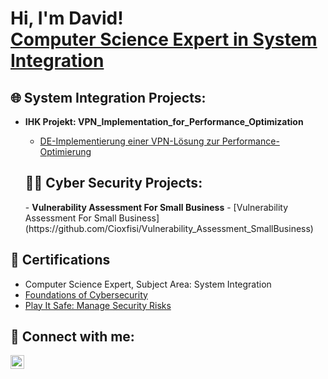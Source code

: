 <h1>Hi, I'm David! 
</br>  
<a href="https://www.linkedin.com/in/david-blahnik-363a6493/">Computer Science Expert in System Integration</a>
  
  <h2>🌐 System Integration Projects:</h2>

- <b>IHK Projekt: VPN_Implementation_for_Performance_Optimization</b>
  - [DE-Implementierung einer VPN-Lösung zur Performance-Optimierung](https://github.com/Cioxfisi/VPN_Implementation_for_Performance_Optimization)


  <h2>👨‍💻 Cyber Security Projects:</h2>
  - <b>Vulnerability Assessment For Small Business</b>
    - [Vulnerability Assessment For Small Business](https://github.com/Cioxfisi/Vulnerability_Assessment_SmallBusiness)
<!--
- <b>Professional Statement</b>
  - [Professional Statement](https://github.com/Cioxfisi/01_Professional_Statement)
- <b>Security Audit</b>
  - [Practicing an internal security audit](https://github.com/Cioxfisi/02_Security_Audit)
- <b>Network Analysis SME</b>
  - [Practicing Network analysis](https://github.com/Cioxfisi/03_Network_Analysis_SME)
- <b>Linux File Permissions</b>
  - [Practicing Linux File Permissions](https://github.com/Cioxfisi/04_Linux_File_Permissions)
- <b>SQL Filters</b>
  - [Filtering SQL](https://github.com/Cioxfisi/05_SQL_Filters)

- <b>Incident Handling Journal</b>
  - [Incident Handling Journal](https://github.com/Cioxfisi/07_Incident_Handling_Journal)
- <b>Textfile Parsing Log Analysis</b>
  - [Practicing Textfile Parsing Log Analysis](https://github.com/Cioxfisi/08_Textfile_Parsing_LogAnalysis)
-->
<h2>📄 Certifications</h2>

- Computer Science Expert, Subject Area: System Integration
- [Foundations of Cybersecurity](https://www.coursera.org/account/accomplishments/verify/BXRDODY441KG)
- [Play It Safe: Manage Security Risks](https://www.coursera.org/account/accomplishments/verify/H31OJN34N32M)

<h2> 🤳 Connect with me:</h2>

[<img align="left" alt="JoshMadakor | LinkedIn" width="22px" src="https://cdn.jsdelivr.net/npm/simple-icons@v3/icons/linkedin.svg" />][linkedin]

[linkedin]: https://www.linkedin.com/in/david-blahnik-363a6493/
<!--
**joshmadakor1/joshmadakor1** is a ✨ _special_ ✨ repository because its `README.md` (this file) appears on your GitHub profile.

Here are some ideas to get you started:

- 🔭 I’m currently working on ...
- 🌱 I’m currently learning ...
- 👯 I’m looking to collaborate on ...
- 🤔 I’m looking for help with ...
- 💬 Ask me about ...
- 📫 How to reach me: ...
- 😄 Pronouns: ...
- ⚡ Fun fact: ...
-->
